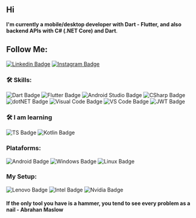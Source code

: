 ## Hi

**I'm currently a mobile/desktop developer with Dart - Flutter, and also backend APIs with C# (.NET Core) and Dart**.

## Follow Me:

[![Linkedin Badge](https://img.shields.io/badge/Samuel_R._Baioco-0077B5?style=for-the-badge&logo=linkedin&logoColor=white)](https://www.linkedin.com/in/samuel-rodrigo-baioco/)
[![Instagram Badge](https://img.shields.io/badge/RDRG-E4405F?style=for-the-badge&logo=instagram&logoColor=white)](https://www.instagram.com/rdrgbaioco/)


### :hammer_and_wrench: Skills:
![Dart Badge](https://img.shields.io/badge/Dart-0175C2?style=for-the-badge&logo=dart&logoColor=white)
![Flutter Badge](https://img.shields.io/badge/Flutter-2cb7f6?style=for-the-badge&logo=flutter&logoColor=white)
![Android Studio Badge](https://img.shields.io/badge/Android_Studio-3DDC84?style=for-the-badge&logo=android-studio&logoColor=white)
![CSharp Badge](https://img.shields.io/badge/c%23-5c2d91?style=for-the-badge&logo=c-sharp&logoColor=white)
![dotNET Badge](https://img.shields.io/badge/.NET-5C2D91?style=for-the-badge&logo=.net&logoColor=white)
![Visual Code Badge](https://img.shields.io/badge/Visual%20Studio-5c2d91?style=for-the-badge&logo=visual-studio&logoColor=white)
![VS Code Badge](https://img.shields.io/badge/Visual_Studio_Code-0078D4?style=for-the-badge&logo=visual%20studio%20code&logoColor=white)
![JWT Badge](https://img.shields.io/badge/json%20web%20tokens-323330?style=for-the-badge&logo=json-web-tokens&logoColor=pink)

### :hammer_and_wrench: I am learning

![TS Badge](https://img.shields.io/badge/TypeScript-007ACC?style=for-the-badge&logo=typescript&logoColor=white)
![Kotlin Badge](https://img.shields.io/badge/Kotlin-7F52FF.svg?style=for-the-badge&logo=Kotlin&logoColor=white)

### Plataforms:

![Android Badge](https://img.shields.io/badge/Android-3DDC84?style=for-the-badge&logo=android&logoColor=white)
![Windows Badge](https://img.shields.io/badge/Windows-0078D6?style=for-the-badge&logo=windows&logoColor=white)
![Linux Badge](https://img.shields.io/badge/Linux-FCC624?style=for-the-badge&logo=linux&logoColor=black)

### My Setup:

![Lenovo Badge](https://img.shields.io/badge/Lenovo-Legion_5i-ED1C24?style=for-the-badge&logo=lenovo&logoColor=white)
![Intel Badge](https://img.shields.io/badge/Intel-Core_i7_10th-0071C5?style=for-the-badge&logo=intel&logoColor=white)
![Nvidia Badge](https://img.shields.io/badge/NVIDIA-RTX_2060-76B900?style=for-the-badge&logo=nvidia&logoColor=white)


#### If the only tool you have is a hammer, **you tend to see every problem as a nail** - **Abrahan Maslow**

<!---
rdrgbaioco/rdrgbaioco
--->
